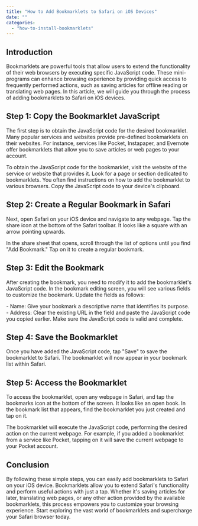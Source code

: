 ```yaml
---
title: "How to Add Bookmarklets to Safari on iOS Devices"
date: ""
categories: 
  - "how-to-install-bookmarklets"
---
```


## Introduction

Bookmarklets are powerful tools that allow users to extend the functionality of their web browsers by executing specific JavaScript code. These mini-programs can enhance browsing experience by providing quick access to frequently performed actions, such as saving articles for offline reading or translating web pages. In this article, we will guide you through the process of adding bookmarklets to Safari on iOS devices.

## Step 1: Copy the Bookmarklet JavaScript

The first step is to obtain the JavaScript code for the desired bookmarklet. Many popular services and websites provide pre-defined bookmarklets on their websites. For instance, services like Pocket, Instapaper, and Evernote offer bookmarklets that allow you to save articles or web pages to your account.

To obtain the JavaScript code for the bookmarklet, visit the website of the service or website that provides it. Look for a page or section dedicated to bookmarklets. You often find instructions on how to add the bookmarklet to various browsers. Copy the JavaScript code to your device's clipboard.

## Step 2: Create a Regular Bookmark in Safari

Next, open Safari on your iOS device and navigate to any webpage. Tap the share icon at the bottom of the Safari toolbar. It looks like a square with an arrow pointing upwards.

In the share sheet that opens, scroll through the list of options until you find "Add Bookmark." Tap on it to create a regular bookmark.

## Step 3: Edit the Bookmark

After creating the bookmark, you need to modify it to add the bookmarklet's JavaScript code. In the bookmark editing screen, you will see various fields to customize the bookmark. Update the fields as follows:

\- Name: Give your bookmark a descriptive name that identifies its purpose. - Address: Clear the existing URL in the field and paste the JavaScript code you copied earlier. Make sure the JavaScript code is valid and complete.

## Step 4: Save the Bookmarklet

Once you have added the JavaScript code, tap "Save" to save the bookmarklet to Safari. The bookmarklet will now appear in your bookmark list within Safari.

## Step 5: Access the Bookmarklet

To access the bookmarklet, open any webpage in Safari, and tap the bookmarks icon at the bottom of the screen. It looks like an open book. In the bookmark list that appears, find the bookmarklet you just created and tap on it.

The bookmarklet will execute the JavaScript code, performing the desired action on the current webpage. For example, if you added a bookmarklet from a service like Pocket, tapping on it will save the current webpage to your Pocket account.

## Conclusion

By following these simple steps, you can easily add bookmarklets to Safari on your iOS device. Bookmarklets allow you to extend Safari's functionality and perform useful actions with just a tap. Whether it's saving articles for later, translating web pages, or any other action provided by the available bookmarklets, this process empowers you to customize your browsing experience. Start exploring the vast world of bookmarklets and supercharge your Safari browser today.
